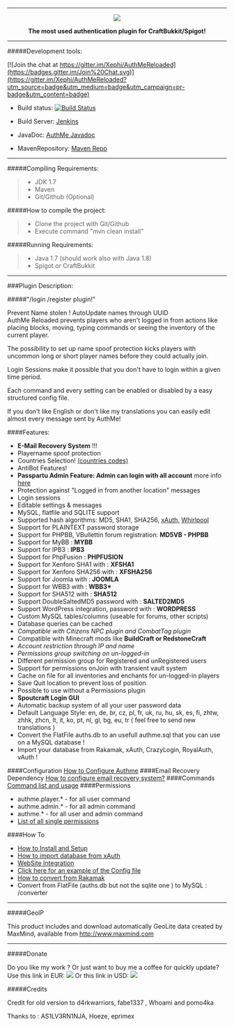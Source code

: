 <hr>
<p align="center"><img src="http://www.imagestorming.com/media/cys/1328692322/authme.png"></p>
<p align="center"><strong>The most used authentication plugin for CraftBukkit/Spigot!</strong></p>
<hr>
#####Development tools:

[![Join the chat at https://gitter.im/Xephi/AuthMeReloaded](https://badges.gitter.im/Join%20Chat.svg)](https://gitter.im/Xephi/AuthMeReloaded?utm_source=badge&utm_medium=badge&utm_campaign=pr-badge&utm_content=badge)

- Build status: [![Build Status](https://travis-ci.org/Xephi/AuthMeReloaded.svg?branch=master)](https://travis-ci.org/Xephi/AuthMeReloaded)

- Build Server: <a href="http://ci.xephi.fr">Jenkins</a>

- JavaDoc: <a href="http://xephi.github.io/AuthMeReloaded/index.html">AuthMe Javadoc</a>

- MavenRepository: <a href="http://xephi.fr:8080/plugin/repository/everything/">Maven Repo</a>

<hr>

#####Compiling Requirements:
>- JDK 1.7
>- Maven
>- Git/Github (Optional)

#####How to compile the project:
>- Clone the project with Git/Github
>- Execute command "mvn clean install"

#####Running Requirements:
>- Java 1.7 (should work also with Java 1.8)
>- Spigot or CraftBukkit

<hr>
###Plugin Description:

#####"/login /register plugin!"

Prevent Name stolen ! AutoUpdate names through UUID<br>
AuthMe Reloaded prevents players who aren't logged in from actions like placing blocks, moving, typing commands or seeing the inventory of the current player. </p>
<p>The possibility to set up name spoof protection kicks players with uncommon long or short player names before they could actually join.</p>
<p>Login Sessions make it possible that you don't have to login within a given time period.</p>
<p>Each command and every setting can be enabled or disabled by a easy structured config file. </p>
<p>If you don't like English or don't like my translations you can easily edit almost every message sent by AuthMe!</p>

####Features:
<ul><li><strong>E-Mail Recovery System</strong> !!!
</li><li>Playername spoof protection
</li><li>Countries Selection! <a href="http://dev.bukkit.org/bukkit-plugins/authme-reloaded/pages/countries-codes/">(countries codes)</a>
</li><li>AntiBot Features!
</li><li><strong> Passpartu Admin Feature: Admin can login with all account</strong> more info <a href="http://dev.bukkit.org/server-mods/authme-reloaded/pages/how-to-install-and-initial-configuration/">here</a>
</li><li>Protection against "Logged in from another location" messages
</li><li>Login sessions
</li><li>Editable settings &amp; messages
</li><li>MySQL, flatfile and SQLITE support
</li><li>Supported hash algorithms: MD5, SHA1, SHA256, <a href="https://github.com/CypherX/xAuth/wiki/Password-Hashing">xAuth</a>, <a href="http://en.wikipedia.org/wiki/Whirlpool_(cryptography)">Whirlpool</a>
</li><li>Support for PLAINTEXT password storage
</li><li>Support for PHPBB, VBullettin forum registration: <strong>MD5VB - PHPBB</strong>
</li><li>Support for MyBB : <strong>MYBB</strong>
</li><li>Support for IPB3 : <strong>IPB3</strong>
</li><li>Support for PhpFusion : <strong>PHPFUSION</strong>
</li><li>Support for Xenforo SHA1 with : <strong>XFSHA1</strong>
</li><li>Support for Xenforo SHA256 with : <strong>XFSHA256</strong>
</li><li>Support for Joomla with : <strong>JOOMLA</strong>
</li><li>Support for WBB3 with : <strong>WBB3*</strong>
</li><li>Support for SHA512 with : <strong>SHA512</strong>
</li><li>Support DoubleSaltedMD5 password with : <strong>SALTED2MD5</strong>
</li><li>Support WordPress integration, password with : <strong>WORDPRESS</strong>
</li><li>Custom MySQL tables/columns (useable for forums, other scripts)
</li><li>Database queries can be cached
</li><li><em>Compatible with Citizens NPC plugin and CombatTag plugin</em>
</li><li>Compatible with Minecraft mods like <strong>BuildCraft or RedstoneCraft</strong>
</li><li><em>Account restriction through IP and name</em>
</li><li><em>Permissions group switching on un-logged-in</em>
</li><li>Different permission group for Registered and unRegistered users
</li><li>Support for permissions onJoin with transient vault system
</li><li>Cache on file for all inventories and enchants for un-logged-in players
</li><li>Save Quit location to prevent loss of position
</li><li>Possible to use without a Permissions plugin
</li><li><strong>Spoutcraft Login GUI</strong>
</li><li>Automatic backup system of all your user password data
</li><li>Default Language Style: en, de, br, cz, pl, fr, uk, ru, hu, sk, es, fi, zhtw, zhhk, zhcn, lt, it, ko, pt, nl, gl, bg, eu, tr ( feel free to send new translations )
</li><li>Convert the FlatFile auths.db to an usefull authme.sql that you can use on a MySQL database !
</li><li>Import your database from Rakamak, xAuth, CrazyLogin, RoyalAuth, vAuth !
</li></ul>
####Configuration
<a href="http://dev.bukkit.org/server-mods/authme-reloaded/pages/configure-auth-me/">How to Configure Authme</a>
####Email Recovery Dependency
<a href="http://dev.bukkit.org/server-mods/authme-reloaded/pages/how-to-configure-email-recovery-system/">How to configure email recovery system?</a>
####Commands
<a href="http://dev.bukkit.org/server-mods/authme-reloaded/pages/command/">Command list and usage</a>
####Permissions
<ul><li>authme.player.* - for all user command
</li><li>authme.admin.* - for all admin command
</li><li>authme.* - for all user and admin command
</li><li><a href="http://dev.bukkit.org/server-mods/authme-reloaded/pages/permissions/">List of all single permissions</a>
</li></ul>
####How To
<ul><li><a href="http://dev.bukkit.org/server-mods/authme-reloaded/pages/how-to-install-and-initial-configuration/">How to Install and Setup</a>
</li><li><a href="http://dev.bukkit.org/server-mods/authme-reloaded/pages/how-to-import-database-from-xauth/">How to import database from xAuth</a>
</li><li><a href="http://dev.bukkit.org/server-mods/authme-reloaded/pages/web-site-integration/">WebSite Integration</a>
</li><li><a href="https://raw.githubusercontent.com/Xephi/AuthMeReloaded/master/src/main/resources/config.yml">Click here for an example of the Config file</a>
</li><li><a href="http://dev.bukkit.org/server-mods/authme-reloaded/pages/how-to-import-database-from-rakamak/">How to convert from Rakamak</a>
</li><li>Convert from FlatFile (auths.db but not the sqlite one ) to MySQL : /converter
</li></ul>
<hr>

#####GeoIP
<p>This product includes and download automatically GeoLite data created by MaxMind, available from <a href="http://www.maxmind.com">http://www.maxmind.com</a></p>
<hr>

#####Donate
<p>Do you like my work ? Or just want to buy me a coffee for quickly update?<br>
Use this link in EUR: <a href="https://www.paypal.com/cgi-bin/webscr?cmd=_s-xclick&amp;hosted_button_id=QLMM9SNCX825Y"><img src="https://www.paypalobjects.com/en_US/i/btn/btn_donate_LG.gif"></a>
Or this link in USD: <a href="https://www.paypal.com/cgi-bin/webscr?cmd=_s-xclick&amp;hosted_button_id=PWQMYCP2SAH6L"><img src="https://www.paypalobjects.com/en_US/i/btn/btn_donate_LG.gif"></a></p>

#####Credits
<p>Credit for old version to d4rkwarriors, fabe1337 , Whoami and pomo4ka</p>
<p>Thanks to : AS1LV3RN1NJA, Hoeze, eprimex</p>

